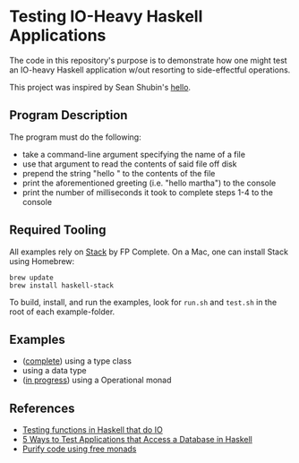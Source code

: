# Testing IO-Heavy Haskell Applications

The code in this repository's purpose is to demonstrate how one might test an
IO-heavy Haskell application w/out resorting to side-effectful operations.

This project was inspired by Sean Shubin's [hello](https://github.com/SeanShubin/hello).

## Program Description

The program must do the following:

* take a command-line argument specifying the name of a file
* use that argument to read the contents of said file off disk
* prepend the string "hello " to the contents of the file
* print the aforementioned greeting (i.e. "hello martha") to the console
* print the number of milliseconds it took to complete steps 1-4 to the console

## Required Tooling

All examples rely on [Stack](https://github.com/commercialhaskell/stack) by FP
Complete. On a Mac, one can install Stack using Homebrew:

```
brew update
brew install haskell-stack
```

To build, install, and run the examples, look for `run.sh` and `test.sh` in the
root of each example-folder.

## Examples

* ([complete](https://github.com/laser/haskell-testing-stubbing-io/tree/master/type-class)) using a type class
* using a data type
* ([in progress](https://github.com/laser/haskell-testing-stubbing-io/tree/master/operational-monad)) using a Operational monad

## References

* [Testing functions in Haskell that do IO](http://stackoverflow.com/a/7374754)
* [5 Ways to Test Applications that Access a Database in Haskell](http://functor.tokyo/blog/2015-11-20-testing-db-access)
* [Purify code using free monads](http://www.haskellforall.com/2012/07/purify-code-using-free-monads.html)
